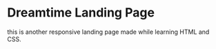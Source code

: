 # Dreamtime Landing Page

this is another responsive landing page made while learning HTML and CSS.  

